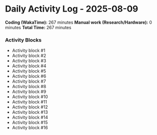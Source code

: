 # Daily Activity Log - 2025-08-09

**Coding (WakaTime):** 267 minutes
**Manual work (Research/Hardware):** 0 minutes
**Total Time:** 267 minutes

### Activity Blocks
- Activity block #1
- Activity block #2
- Activity block #3
- Activity block #4
- Activity block #5
- Activity block #6
- Activity block #7
- Activity block #8
- Activity block #9
- Activity block #10
- Activity block #11
- Activity block #12
- Activity block #13
- Activity block #14
- Activity block #15
- Activity block #16
